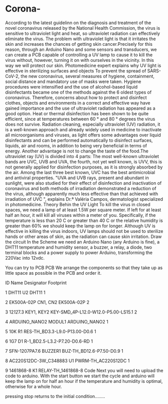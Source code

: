 # Corona-
According to the latest guidelinn on the diagnosis and treatment of the novel coronavirus released by the National Health Commission, the virus is sensitive to ultraviolet light and heat, so ultraviolet radiation can effectively eliminate the virus.  The problem with ultraviolet light is that it irritates the skin and increases the chances of getting skin cancer.Precisely for this reason, through an Arduino Nano and some sensors and transducers, we can create a PCB capable of controlling a UV lamp to cause it to kill the virus without, however, turning it on with ourselves in the vicinity. In this way we will protect our skin.  Photomedicine expert explains why UV light is effective in sterilizing surfaces and objects  To prevent the spread of SARS-CoV-2, the new coronavirus, several measures of hygiene, containment, social distance and mandatory use of masks were taken. Hygiene procedures were intensified and the use of alcohol-based liquid disinfectants became one of the methods against the 6 oldest types of coronavirus. Therefore, concerns about how to protect and disinfect clothes, objects and environments in a correct and effective way have gained importance and the use of ultraviolet radiation has appeared as a good option. Heat or thermal disinfection has been shown to be quite efficient, since at temperatures between 60 ° and 80 ° degrees the virus does not survive. Radiation cleaning, especially ultraviolet (UV) radiation, it is a well-known approach and already widely used in medicine to inactivate all microorganisms and viruses, as light offers some advantages over liquid disinfectants and can be performed automatically to disinfect surfaces, liquids, air and rooms, in addition to being very beneficial in terms of energy. Another advantage is not to change the taste of the food.The ultraviolet ray (UV) is divided into 4 parts: The most well-known ultraviolet bands are UVC, UVB and UVA, the fourth, not yet well known, is UVV, this is not generally applied for disinfection purposes, as it is strongly absorbed by the air. Among the last three best known, UVC has the best antimicrobial and antiviral properties. "UVA and UVB rays, present and abundant in sunlight, were also studied for their effect of disinfection and inactivation of coronavirus and both methods of irradiation demonstrated a reduction of the virus, although apparently much less effective than that achieved with irradiation of UVC ", explains Dr.ª Valéria Campos, dermatologist specialized in photomedicine.  Theory Behin the UV Light To kill the virus in closed spaces, we need a lamp of at least 1.5W per square meter. If left for at least half an hour, it will kill all viruses within a meter of you.  Specifically, if the temperature is less than 20 C or greater than 40 C or the relative humidity is greater than 60% we should keep the lamp on for longer. Although UV is effective in killing the virus indoors, UV lamps should not be used to sterilize hands or other areas of skin, as the radiation can cause skin irritation.
Draw the circuit
In the Scheme we need an Arduino Nano (any Arduino is fine), a DHT11 temperature and humidity sensor, a buzzer, a relay, a diode, two terminal blocks and a power supply to power Arduino, transforming the 220Vac into 12vdc.

You can try to PCB PCB
We arrange the components so that they take up as little space as possible in the PCB and order it.

ID Name Designator Footprint

1 DHT11 U2 DHT11 1

2 EK500A-02P CN1, CN2 EK500A-02P 2

3 12*12*7.3 KEY1, KEY2 KEY-SMD_4P-L12.0-W12.0-P5.00-LS15.1 2

4 ARDUINO_NANO2 MODUL1 ARDUINO_NANO2 1

5 10K R1 RES-TH_BD3.3-L9.0-P13.00-D0.6 1

6 1G7 D1 R-1_BD2.5-L3.2-P7.20-D0.6-RD 1

7 SFN-1207PA7.6 BUZZER1 BUZ-TH_BD12.6-P7.50-D0.9 1

8 AC220S12DC-3W_C348883 U1 PWRM-TH_AC220S12DC 1

9 1461868-8 K1 RELAY-TH_1461868-8 
Code
Next you will need to upload the code to arduino. With the start button we start the cycle and arduino will keep the lamp on for half an hour if the temperature and humidity is optimal, otherwise for a whole hour.

pressing stop returns to the initial condition........
